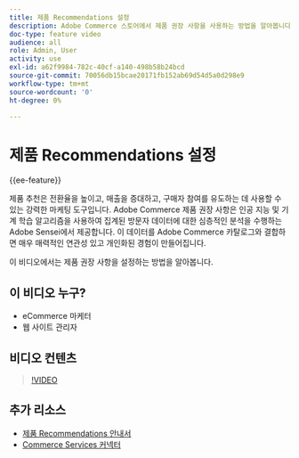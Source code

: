 ```yaml
---
title: 제품 Recommendations 설정
description: Adobe Commerce 스토어에서 제품 권장 사항을 사용하는 방법을 알아봅니다.
doc-type: feature video
audience: all
role: Admin, User
activity: use
exl-id: a62f9984-782c-40cf-a140-498b58b24bcd
source-git-commit: 70056db15bcae20171fb152ab69d54d5a0d298e9
workflow-type: tm+mt
source-wordcount: '0'
ht-degree: 0%

---
```


# 제품 Recommendations 설정

{{ee-feature}}

제품 추천은 전환율을 높이고, 매출을 증대하고, 구매자 참여를 유도하는 데 사용할 수 있는 강력한 마케팅 도구입니다. Adobe Commerce 제품 권장 사항은 인공 지능 및 기계 학습 알고리즘을 사용하여 집계된 방문자 데이터에 대한 심층적인 분석을 수행하는 Adobe Sensei에서 제공합니다. 이 데이터를 Adobe Commerce 카탈로그와 결합하면 매우 매력적인 연관성 있고 개인화된 경험이 만들어집니다.

이 비디오에서는 제품 권장 사항을 설정하는 방법을 알아봅니다.

## 이 비디오 누구?

- eCommerce 마케터
- 웹 사이트 관리자

## 비디오 컨텐츠

>[!VIDEO](https://video.tv.adobe.com/v/343991?quality=12&learn=on)

## 추가 리소스

- [제품 Recommendations 안내서](https://experienceleague.adobe.com/docs/commerce-merchant-services/product-recommendations/overview.html)
- [Commerce Services 커넥터](https://experienceleague.adobe.com/docs/commerce-merchant-services/user-guides/integration-services/saas.html)
